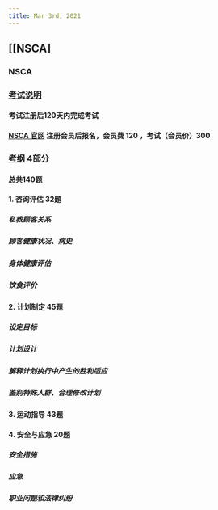 ```yaml
---
title: Mar 3rd, 2021
---
```


## [[NSCA]
### NSCA
### [考试说明](https://www.nsca.com/globalassets/certification/certification-pdfs/certification-handbook.pdf)
#### 考试注册后120天内完成考试
#### [NSCA 官网](https://www.nsca.com/) 注册会员后报名，会员费 120 ，考试（会员价）300
### [考纲](https://www.nsca.com/contentassets/53ec33293e1c4551be4153186d4b2052/cpt-dco--public-view--effective-01-2019-.pdf) 4部分
#### 总共140题
#### 1. 咨询评估 32题
##### 私教顾客关系
##### 顾客健康状况、病史
##### 身体健康评估
##### 饮食评价
#### 2. 计划制定 45题
##### 设定目标
##### 计划设计
##### 解释计划执行中产生的胜利适应
##### 鉴别特殊人群、合理修改计划
#### 3. 运动指导 43题
#### 4. 安全与应急 20题
##### 安全措施
##### 应急
##### 职业问题和法律纠纷
##
##
##
##
##
##